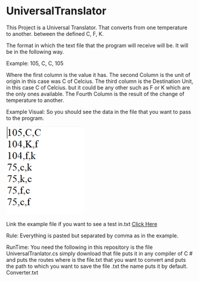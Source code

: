 # UniversalTranslator
 This Project is a Universal Translator. That converts from one temperature to another. between the defined C, F, K.

 The format in which the text file that the program will receive will be. It will be in the following way.
 
  Example: 105, C, C, 105

Where the first column is the value it has. 
The second Column is the unit of origin in this case was C of Celcius. 
The third column is the Destination Unit, in this case C of Celcius. 
but it could be any other such as F or K which are the only ones available. 
The Fourth Column is the result of the change of temperature to another.

Example Visual: So you should see the data in the file that you want to pass to the program.

 ![May The Force Be With You](./Image%20Diagrams/Example.png)

Link the example file if you want to see a test in.txt [Click Here](./Example/example.txt)

Rule: Everything is pasted but separated by comma as in the example.

RunTime: You need the following in this repository is the file UniversalTranlator.cs 
simply download that file puts it in any compiler of C # and puts the routes 
where is the file.txt that you want to convert and puts the path to which 
you want to save the file .txt the name puts it by default. Converter.txt